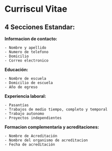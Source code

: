 # Curriscul Vitae

## 4 Secciones Estandar:

**Informacion de contacto:**

    - Nombre y apellido
    - Numero de telefono
    - Domicilio
    - Correo electronico

**Educación:**

    - Nombre de escuela
    - Domicilio de escuela
    - Año de egreso


**Experiencia laboral:**

    - Pasantías
    - Trabajos de medio tiempo, completo y temporal
    - Trabajo autonomo
    - Proyectos independientes

**Formacion complementaria y acreditaciones:**

    - Nombre de Acreditación
    - Nombre del organismo de acreditacion
    - Fecha de acreditación
